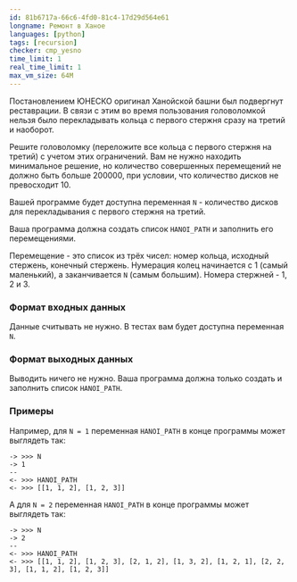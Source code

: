```yaml
---
id: 81b6717a-66c6-4fd0-81c4-17d29d564e61
longname: Ремонт в Ханое
languages: [python]
tags: [recursion]
checker: cmp_yesno
time_limit: 1
real_time_limit: 1
max_vm_size: 64M
---
```


Постановлением ЮНЕСКО оригинал Ханойской башни был подвергнут реставрации.
В связи с этим во время пользования головоломкой нельзя было перекладывать кольца с первого стержня сразу на третий и наоборот.

Решите головоломку (переложите все кольца с первого стержня на третий) с учетом этих ограничений.
Вам не нужно находить минимальное решение, но количество совершенных перемещений не должно быть больше 200000, при условии, что количество дисков не превосходит 10.

Вашей программе будет доступна переменная `N` - количество дисков для перекладывания с первого стержня на третий.

Ваша программа должна создать список `HANOI_PATH` и заполнить его перемещениями.

Перемещение - это список из трёх чисел: номер кольца, исходный стержень, конечный стержень.
Нумерация колец начинается с 1 (самый маленький), а заканчивается `N` (самым большим).
Номера стержней - 1, 2 и 3.


### Формат входных данных

Данные считывать не нужно.
В тестах вам будет доступна переменная `N`.

### Формат выходных данных

Выводить ничего не нужно.
Ваша программа должна только создать и заполнить список `HANOI_PATH`.

### Примеры

Например, для `N = 1` переменная `HANOI_PATH` в конце программы может выглядеть так:

```
-> >>> N
-> 1
-- 
<- >>> HANOI_PATH
<- >>> [[1, 1, 2], [1, 2, 3]]
```

А для `N = 2` переменная `HANOI_PATH` в конце программы может выглядеть так:

```
-> >>> N
-> 2
--
<- >>> HANOI_PATH
<- >>> [[1, 1, 2], [1, 2, 3], [2, 1, 2], [1, 3, 2], [1, 2, 1], [2, 2, 3], [1, 1, 2], [1, 2, 3]]
```
